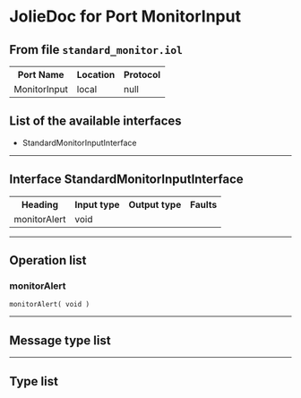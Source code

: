 # JolieDoc for Port MonitorInput #

## From file `standard_monitor.iol` ##

<table>
 <tbody>
  <tr>
   <th>Port Name</th>
   <th>Location</th>
   <th>Protocol</th>
  </tr>
  <tr>
   <td>MonitorInput</td>
   <td>local</td>
   <td>null</td>
  </tr>
 </tbody>
</table>

## List of the available interfaces ##

 *  StandardMonitorInputInterface 

--------------------

## Interface StandardMonitorInputInterface ##

<table>
 <tbody>
  <tr>
   <th>Heading</th>
   <th>Input type</th>
   <th>Output type</th>
   <th>Faults</th>
  </tr>
  <tr>
   <td><a rel="nofollow">monitorAlert</a></td>
   <td><a rel="nofollow">void</a><br></td>
   <td>&nbsp;</td>
   <td>&nbsp;</td>
  </tr>
 </tbody>
</table>

--------------------

## Operation list ##

### monitorAlert ###

    monitorAlert( void )

--------------------

## Message type list ##

--------------------

## Type list ##